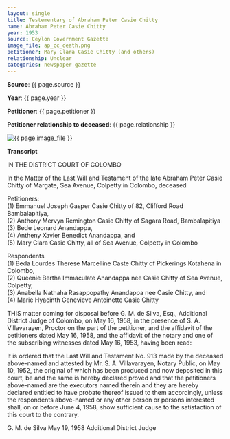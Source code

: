 ```yaml
---
layout: single
title: Testementary of Abraham Peter Casie Chitty 
name: Abraham Peter Casie Chitty 
year: 1953
source: Ceylon Government Gazette
image_file: ap_cc_death.png
petitioner: Mary Clara Casie Chitty (and others)
relationship: Unclear
categories: newspaper gazette
---
```




  **Source**: {{ page.source }}

  **Year**: {{ page.year }}

  **Petitioner**: {{ page.petitioner }}

  **Petitioner relationship to deceased**: {{ page.relationship }} 

 <img src="{{ site.baseurl }}/assets/images/gazette/{{ page.image_file }}" alt="{{ page.image_file }}">

 **Transcript** 

IN THE DISTRICT COURT OF COLOMBO

In the Matter of the Last Will and Testament of the late Abraham Peter Casie Chitty of Margate, Sea Avenue, Colpetty in Colombo, deceased

Petitioners:<br />
(1) Emmanuel Joseph Gasper Casie Chitty of 82, Clifford Road Bambalapitiya,<br />
(2) Anthony Mervyn Remington Casie Chitty of Sagara Road, Bambalapitiya<br />
(3) Bede Leonard Anandappa,<br />
(4) Antheny Xavier Benedict Anandappa, and<br />
(5) Mary Clara Casie Chitty, all of Sea Avenue, Colpetty in Colombo<br />
 
Respondents<br />
(1) Beda Lourdes Therese Marcelline Caste Chitty of Pickerings Kotahena in Colombo,<br />
(2) Queenie Bertha Immaculate Anandappa nee Casie Chitty of Sea Avenue, Colpetty,<br />
(3) Anabella Nathaha Rasappopathy Anandappa nee Casie Chitty, and<br />
(4) Marie Hyacinth Genevieve Antoinette Casie Chitty<br />

THIS matter coming for disposal before G. M. de Silva, Esq., Additional District Judge of Colombo, on May 16, 1958, in the presence of S. A. Villavarayen, Proctor on the part of the petitioner, and the affidavit of the petitioners dated May 16, 1958, and the affidavit of the notary and one of the subscribing witnesses dated May 16, 1953, having been read:

It is ordered that the Last Will and Testament No. 913 made by the deceased above-named and attested by Mr. S. A. Villavarayen, Notary Public, on May 10, 1952, the original of which has been produced and now deposited in this court, be and the same is hereby declared proved and that the petitioners above-named are the executors named therein and they are hereby declared entitled to have probate thereof issued to them accordingly, unless the respondents above-named or any other person or persons interested shall, on or before June 4, 1958, show sufficient cause to the satisfaction of this court to the contrary.

G. M. de Silva
May 19, 1958
Additional District Judge